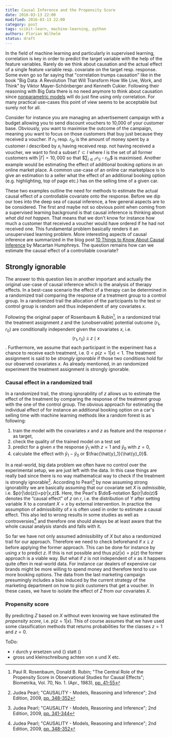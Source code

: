```yaml
---
title: Causal Inference and the Propensity Score
date: 2016-03-13 22:00
modified: 2016-03-13 22:00
category: post
tags: scikit-learn, machine-learning, python
authors: Florian Wilhelm
status: draft
---
```


In the field of machine learning and particularly in supervised learning, correlation is key in order to predict the target variable with the help of the feature variables. Rarely do we think about causation and the actual effect of a single feature variable resp. covariate on the target resp. response. Some even go so far saying that "correlation trumps causation" like in the book "Big Data: A Revolution That Will Transform How We Live, Work, and Think" by Viktor Mayer-Schönberger and Kenneth Cukier. Following their reasoning with Big Data there is no need anymore to think about causation since [nonparametric models][nonparametric] will do just fine using only correlation. For many practical use-cases this point of view seems to be acceptable but surely not for all.

Consider for instance you are managing an advertisement campaign with a budget allowing you to send discount vouchers to 10,000 of your customer base. Obviously, you want to maximise the outcome of the campaign, meaning you want to focus on those customers that buy just because they received a voucher. If $r_{1i}$ resp. $r_{0i}$ is the amount of money spent by a customer $i$ described by $x_i$ having received resp. not having received a voucher, we want to find a subset $I'\subset{}I$ where $I$ is the set of all former customers with $|I'|=10,000$ so that $$\sum_{i\in I'}r_{1i}$ - $r_{0i}$$ is maximised. Another example would be estimating the effect of additional booking options in an online market place. A common use-case of an online car marketplace is to give an estimation to a seller what the effect of an additional booking option (e.g. highlighting, top of page etc.) has on the selling time of a given car.

These two examples outline the need for methods to estimate the actual causal effect of a controllable covariate onto the response. Before we dip our toes into the deep sea of causal inference, a few general aspects are to be considered. The first and maybe not so obvious point when coming from a supervised learning background is that causal inference is thinking about *what did not happen*. That means that we don't know for instance how much a customer that received a voucher would have ordered if he had not received one. This fundamental problem basically renders it an unsupervised learning problem. More interesting aspects of causal inference are summarized in the blog post [10 Things to Know About Causal Inference][10things] by Macartan Humphreys. The question remains how can we estimate the causal effect of a controllable covariate?

## Strongly ignorable

The answer to this question lies in another important and actually the original use-case of causal inference which is the analysis of therapy effects. In a best-case scenario the effect of a therapy can be determined in a randomized trail comparing the response of a treatment group to a control group. In a randomized trail the allocation of the participants to the test or control group is random and thus independent of any covariates $x$.

Following the original paper of Rosenbaum & Rubin[^rosenbaum], in a randomized trial the treatment assignment $z$ and the (unobservable) potential outcome $(r_1, r_0)$ are conditionally independent given the covariates $x$, i.e. $$(r_1, r_0) ⫫ z \mid x$$. Furthermore, we assume that each participant in the experiment has a chance to receive each treatment, i.e. $0 < p(z=1|x) < 1$. The treatment assignment is said to be *strongly ignorable* if those two conditions hold for our observed covariates $x$. As already mentioned, in an randomized experiment the treatment assignment is strongly ignorable. 
 
### Causal effect in a randomized trail
 
In a randomized trail, the strong ignorability of $z$ allows us to estimate the effect of the treatment by comparing the response of the treatment group with the one of the control group. The obvious approach for estimating the individual effect of for instance an additional booking option on a car's selling time with machine learning methods like a random forest is as following:

1. train the model with the covariates $x$ and $z$ as feature and the response $r$ as target,
2. check the quality of the trained model on a test set 
3. predict for a given $x$ the response $\hat{y}_1$ with $z=1$ and $\hat{y}_0$ with $z=0$,
4. calculate the effect with $\hat{y}_1 - \hat{y}_0$ or $\frac{\hat{y}_1}{\hat{y}_0}$.

In a real-world, big data problem we often have no control over the experimental setup, we are just left with the data.
 In this case things are really bad since there is no way mathematical way to check if the treatment is strongly ignorable[^pearl1]. According to Pearl[^pearl2] by now assuming strong ignorability we are basically assuming that our covariate set $X$ is *admissible*, i.e. $p(r|\do(z))=p(r|x,z)$. Here, the Pearl's $\do$-notation $p(r|\do(z)$ denotes the “causal effect” of $z$ on $r$, i.e. the distribution of Y after setting variable X to a constant $X = x$ by external intervention. In practice the assumption of admissibility of $x$ is often used in order to estimate a causal effect. This also led to wrong results in some studies as well as controversies[^pearl1] and therefore one should always be at least aware that the whole causal analysis stands and falls with it. 
 
 So far we have not only assumed admissibility of $X$ but also a randomized trail for our approach. Therefore we need to check beforehand if $x ⫫ z$ before applying the former approach. This can be done for instance by using $x$ to predict $z$. If this is not possible and thus $p(z|x) = p(z)$ the former approach is a viable way. But what if $z$ is not independent of $x$ as it happens quite often in real-world data. For instance car dealers of expensive car brands might be more willing to spend money and therefore tend to use more booking options. The data from the last marketing campaign presumingly includes a bias induced by the current strategy of the marketing department on how to pick customers that get a voucher. In these cases, we have to isolate the effect of $Z$ from our covariates $X$.
 
 ### Propensity score
 
By predicting $Z$ based on $X$ without even knowing we have estimated the *propensity score*, i.e. $p(z=1|x)$. This of course assumes that we have used some classification methods that returns probabilities for the classes $z=1$ and $z=0$. 


ToDo:
- r durch y ersetzen und {} statt ()
- gross und kleinschreibung achten von x und X etc.

[^rosenbaum]: Paul R. Rosenbaum, Donald B. Rubin; "The Central Role of the Propensity Score in Observational Studies for Causal Effects"; Biometrika, Vol. 70, No. 1. (Apr., 1983), [pp. 41-55](http://www.stat.cmu.edu/~ryantibs/journalclub/rosenbaum_1983.pdf)
[^pearl1]: Judea Pearl; "CAUSALITY - Models, Reasoning and Inference"; 2nd Edition, 2009, [pp. 348-352](http://bayes.cs.ucla.edu/BOOK-09/ch11-3-5-final.pdf)
[^pearl2]: Judea Pearl; "CAUSALITY - Models, Reasoning and Inference"; 2nd Edition, 2009, [pp. 341-344](http://bayes.cs.ucla.edu/BOOK-09/ch11-3-2-final.pdf)
[^austin]: Peter C. Austin; "An Introduction to Propensity Score Methods for Reducing the Effects of Confounding in Observational Studies"; Multivariate Behav Res. 2011 May; 46(3): [pp. 399–424](https://www.ncbi.nlm.nih.gov/pmc/articles/PMC3144483/)

[nonparametric]: https://en.wikipedia.org/wiki/Nonparametric_statistics
[10things]: http://egap.org/methods-guides/10-things-you-need-know-about-causal-inference